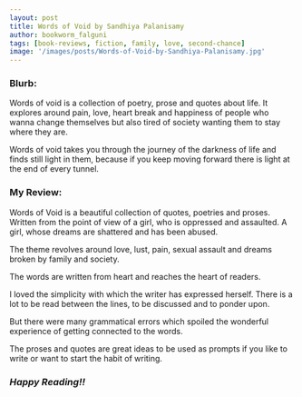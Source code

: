 ```yaml
---
layout: post
title: Words of Void by Sandhiya Palanisamy
author: bookworm_falguni
tags: [book-reviews, fiction, family, love, second-chance]
image: '/images/posts/Words-of-Void-by-Sandhiya-Palanisamy.jpg'
---
```

### **Blurb:**
Words of void is a collection of poetry, prose and quotes about life. It explores around pain, love, heart break and happiness of people who wanna change themselves but also tired of society wanting them to stay where they are. 

Words of void takes you through the journey of the darkness of life and finds still light in them, because if you keep moving forward there is light at the end of every tunnel.

### **My Review:**
Words of Void is a beautiful collection of quotes, poetries and proses. Written from the point of view of a girl, who is oppressed and assaulted. A girl, whose dreams are shattered and has been abused. 

The theme revolves around love, lust, pain, sexual assault and dreams broken by family and society.

The words are written from heart and reaches the heart of readers.

I loved the simplicity with which the writer has expressed herself. There is a lot to be read between the lines, to be discussed and to ponder upon.

But there were many grammatical errors which spoiled the wonderful experience of getting connected to the words.

The proses and quotes are great ideas to be used as prompts if you like to write or want to start the habit of writing.

### ***Happy Reading!!***
